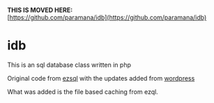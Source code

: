 __THIS IS MOVED HERE:__    
[https://github.com/paramana/idb](https://github.com/paramana/idb)


idb
===

This is an sql database class written in php

Original code from [ezsql](http://php.justinvincent.com)
with the updates added from [wordpress](http://wordpress.org/)

What was added is the file based caching from ezql.
